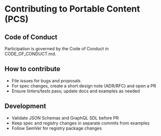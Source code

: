 # Contributing to Portable Content (PCS)

## Code of Conduct
Participation is governed by the Code of Conduct in CODE_OF_CONDUCT.md.

## How to contribute
- File issues for bugs and proposals
- For spec changes, create a short design note (ADR/RFC) and open a PR
- Ensure linters/tests pass; update docs and examples as needed

## Development
- Validate JSON Schemas and GraphQL SDL before PR
- Keep spec and registry changes in separate commits from examples
- Follow SemVer for registry package changes

